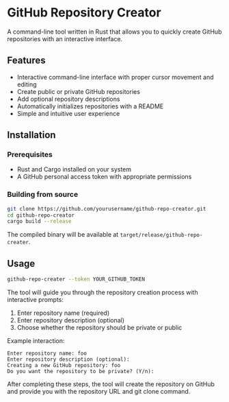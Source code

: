 # GitHub Repository Creator

A command-line tool written in Rust that allows you to quickly create GitHub repositories with an interactive interface.

## Features

- Interactive command-line interface with proper cursor movement and editing
- Create public or private GitHub repositories
- Add optional repository descriptions
- Automatically initializes repositories with a README
- Simple and intuitive user experience

## Installation

### Prerequisites

- Rust and Cargo installed on your system
- A GitHub personal access token with appropriate permissions

### Building from source

```bash
git clone https://github.com/yourusername/github-repo-creator.git
cd github-repo-creator
cargo build --release
```

The compiled binary will be available at `target/release/github-repo-creater`.

## Usage

```bash
github-repo-creater --token YOUR_GITHUB_TOKEN
```

The tool will guide you through the repository creation process with interactive prompts:

1. Enter repository name (required)
2. Enter repository description (optional)
3. Choose whether the repository should be private or public

Example interaction:
```
Enter repository name: foo
Enter repository description (optional):
Creating a new GitHub repository: foo
Do you want the repository to be private? (Y/n):
```

After completing these steps, the tool will create the repository on GitHub and provide you with the repository URL and git clone command.
